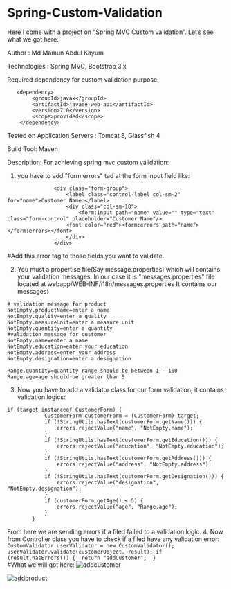 # Spring-Custom-Validation
Here I come with a project on “Spring MVC Custom validation”. Let’s see what we got here:

Author :
Md Mamun Abdul Kayum

Technologies :
       Spring MVC, Bootstrap 3.x

Required dependency for custom validation purpose:

       <dependency>
            <groupId>javax</groupId>
            <artifactId>javaee-web-api</artifactId>
            <version>7.0</version>
            <scope>provided</scope>
        </dependency>

Tested on Application Servers :
Tomcat 8, Glassfish 4

Build Tool:
Maven

Description:
 For achieving spring mvc custom validation:
 1. you have to add "form:errors" tad at the form input field like:
 ```
                <div class="form-group">
                    <label class="control-label col-sm-2" for="name">Customer Name:</label>
                    <div class="col-sm-10">
                        <form:input path="name" value="" type="text" class="form-control" placeholder="Customer Name"/>
                    <font color="red"><form:errors path="name"></form:errors></font>
                    </div>
                </div>
 ```             
 #Add this error tag to those fields you want to validate.
 
 2. You must a propertise file(Say message.properties) which will contains your validation messages. In our case it is "messages.properties" file located at webapp/WEB-INF/i18n/messages.properties
 It contains our messages:

 ``` 
# validation message for product 
NotEmpty.productName=enter a name
NotEmpty.quality=enter a quality
NotEmpty.measureUnit=enter a measure unit
NotEmpty.quantity=enter a quantity
#validation message for customer
NotEmpty.name=enter a name
NotEmpty.education=enter your education
NotEmpty.address=enter your address
NotEmpty.designation=enter a designation

Range.quantity=quantity range should be between 1 - 100
Range.age=age should be greater than 5
 ``` 
3. Now you have to add a validator class for our form validation, it contains validation logics:
```
if (target instanceof CustomerForm) {
            CustomerForm customerForm = (CustomerForm) target;
            if (!StringUtils.hasText(customerForm.getName())) {
                errors.rejectValue("name", "NotEmpty.name");
            }
            if (!StringUtils.hasText(customerForm.getEducation())) {
                errors.rejectValue("education", "NotEmpty.education");
            }
            if (!StringUtils.hasText(customerForm.getAddress())) {
                errors.rejectValue("address", "NotEmpty.address");
            }
            if (!StringUtils.hasText(customerForm.getDesignation())) {
                errors.rejectValue("designation", "NotEmpty.designation");
            }
            if (customerForm.getAge() < 5) {
                errors.rejectValue("age", "Range.age");
            }
        }
 ```
From here we are sending errors if a filed failed to a validation logic.
4.  Now from Controller class you have to check if a filed have any validation error:<br>
    ```
    CustomValidator userValidator = new CustomValidator();
    userValidator.validate(customerObject, result);
    if (result.hasErrors()) { 
    return "addCustomer"; 
    }
    ```
    <br>
#What we will got here:
![addcustomer](https://user-images.githubusercontent.com/19667452/37484058-ac4af392-28b1-11e8-90ae-25f769082728.PNG)

![addproduct](https://user-images.githubusercontent.com/19667452/37484147-e1879402-28b1-11e8-883e-28f95615dadf.PNG)
